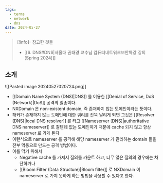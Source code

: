 ```yaml
---
tags:
  - terms
  - network
  - dns
date: 2024-05-27
---
```

> [!info]- 참고한 것들
> - [[6. DNS#DNS|서울대 권태경 교수님 컴퓨터네트워크보안특강 강의 (Spring 2024)]]

## 소개

![[Pasted image 20240527020724.png]]

- [[Domain Name System (DNS)|DNS]] 를 이용한 [[Denial of Service, DoS (Network)|DoS]] 공격의 일종이다.
- NXDomain 은 non-existent domain, 즉 존재하지 않는 도메인이라는 뜻이다.
- 해커가 존재하지 않는 도메인에 대한 쿼리를 잔뜩 날리게 되면 그것은 [[Resolver (DNS)|local DNS resolver]] 를 타고 [[Nameserver (DNS)|authoritative DNS nameserver]] 로 갈텐데 없는 도메인이기 때문에 cache 되지 않고 항상 nameserver 로 가게 된다
- 이런식으로 nameserver 를 공격해 해당 nameserver 가 관리하는 domain 들을 전부 먹통으로 만드는 공격 방법이다.
- 이를 막기 위해서
	- Negative cache 를 가져서 질의를 카운트 하고, 너무 많은 질의의 경우에는 차단하거나
	- [[Bloom Filter (Data Structure)|Bloom filter]] 로 NXDomain 이 nameserver 로 가지 못하게 하는 방법을 사용할 수 있다고 한다.